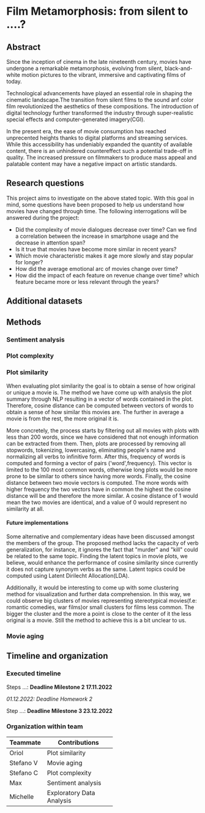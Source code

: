 # Film Metamorphosis: from silent to ....?

## Abstract
Since the inception of cinema in the late nineteenth century, movies have undergone a remarkable metamorphosis, evolving from silent, black-and-white motion pictures to the vibrant, immersive and captivating films of today. 

Technological advancements have played an essential role in shaping the cinematic landscape.The transition from silent films to the sound anf color film revolutionized the aesthetics of these compositions. The introduction of digital technology further transformed the industry through super-realistic special effects and computer-generated imagery(CGI).

In the present era, the ease of movie consumption has reached unprecented heights thanks to digital platforms and streaming services. While this accessibility has undeniably expanded the quantity of available content, there is an unhindered countereffect such a potential trade-off in quality. The increased pressure on filmmakers to produce mass appeal and palatable content may have a negative impact on artistic standards.

## Research questions
This project aims to investigate on the above stated topic. With this goal in mind, some questions have been proposed to help us understand how movies have changed through time. The following interrogations will be answered during the project:

- Did the complexity of movie dialogues decrease over time? Can we find a correlation between the increase in smartphone usage and the decrease in attention span? 
- Is it true that movies have become more similar in recent years? 
- Which movie characteristic makes it age more slowly and stay popular for longer?
- How did the average emotional arc of movies change over time? 
- How did the impact of each feature on revenue change over time? which feature became more or less relevant through the years? 


## Additional datasets

## Methods

### Sentiment analysis 

### Plot complexity

### Plot similarity
When evaluating plot similarity the goal is to obtain a sense of how original or unique a movie is. The method we have come up with analysis the plot summary through NLP resulting in a vector of words contained in the plot. Therefore, cosine distance can be computed between vectors of words to obtain a sense of how similar this movies are. The further in average a movie is from the rest, the more original it is.

More concretely, the process starts by filtering out all movies with plots with less than 200 words, since we have considered that not enough information can be extracted from them. Then, plots are processed by removing all stopwords, tokenizing, lowercasing, eliminating people's name and normalizing all verbs to infinitive form. After this, frequency of words is computed and forming a vector of pairs ('word',frequency). This vector is limited to the 100 most common words, otherwise long plots would be more prone to be similar to others since having more words. Finally, the cosine distance between two movie vectors is computed. The more words with higher frequency the two vectors have in common the highest the cosine distance will be and therefore the more similar. A cosine distance of 1 would mean the two movies are identical, and a value of 0 would represent no similarity at all.

#### Future implementations
Some alternative and complementary ideas have been discussed amongst the members of the group. The proposed method lacks the capacity of verb generalization, for instance, it ignores the fact that "murder" and "kill" could be related to the same topic. Finding the latent topics in movie plots, we believe, would enhance the performance of cosine similarity since currently it does not capture synonym verbs as the same. Latent topics could be computed using Latent Dirilecht Allocation(LDA).

Additionally, it would be interesting to come up with some clustering method for visualization and further data comprehension. In this way, we could observe big clusters of movies representing stereotypical movies(f.e: romantic comedies, war films)or small clusters for films less common. The bigger the cluster and the more a point is close to the center of it the less original is a movie. Still the method to achieve this is a bit unclear to us.

### Movie aging

## Timeline and organization

### Executed timeline

Steps ...: **Deadline Milestone 2 17.11.2022**

*01.12.2022: Deadline Homework 2*

Step ...: **Deadline Milestone 3 23.12.2022**

### Organization within team

<table class="tg" style="table-layout: fixed; width: 342px">
<colgroup>
<col style="width: 16px">
<col style="width: 180px">
</colgroup>
<thead>
  <tr>
    <th class="tg-0lax">Teammate</th>
    <th class="tg-0lax">Contributions</th>
  </tr>
</thead>
<tbody>
  <tr>
    <td class="tg-0lax">Oriol </td>
    <td class="tg-0lax">Plot similarity</td>
  </tr>
  <tr>
    <td class="tg-0lax">Stefano V </td>
    <td class="tg-0lax">Movie aging</td>
  </tr>
  <tr>
    <td class="tg-0lax">Stefano C</td>
    <td class="tg-0lax">Plot complexity</td>
  </tr>
  <tr>
    <td class="tg-0lax">Max</td>
    <td class="tg-0lax">Sentiment analysis</td>
  </tr>
  <tr>
    <td class="tg-0lax">Michelle</td>
    <td class="tg-0lax">Exploratory Data Analysis</td>
  </tr>
</tbody>
</table>
